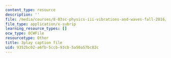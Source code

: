 ```yaml
---
content_type: resource
description: ''
file: /media/courses/8-03sc-physics-iii-vibrations-and-waves-fall-2016/9352bc02a6fb5ccb93cb5a50a57bc82c_mqhO9GT8hD4.vtt
file_type: application/x-subrip
learning_resource_types: []
ocw_type: OCWFile
resourcetype: Other
title: 3play caption file
uid: 9352bc02-a6fb-5ccb-93cb-5a50a57bc82c
---
```

